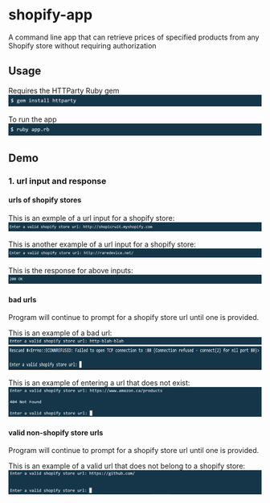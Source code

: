 # shopify-app
A command line app that can retrieve prices of specified products from any Shopify store without requiring authorization

## Usage
Requires the HTTParty Ruby gem
![](/screenshots/install_httparty.PNG)

To run the app
![](/screenshots/run_app.PNG)

## Demo

### 1. url input and response

#### urls of shopify stores
This is an exmple of a url input for a shopify store:
![](/screenshots/valid_url_prompt_1.PNG)

This is another example of a url input for a shopify store:
![](/screenshots/valid_url_prompt_2.PNG)

This is the response for above inputs:
![](/screenshots/response_200.PNG)

#### bad urls
Program will continue to prompt for a shopify store url until one is provided.

This is an example of a bad url:
![](/screenshots/invalid_url_prompt_1.PNG)
<img src="https://raw.githubusercontent.com/Salman-H/shopify-app/master/screenshots/invalid_url_response_1.PNG" alt="alt text" width="900" height="47">

This is an example of entering a url that does not exist:
![](/screenshots/invalid_url_prompt_response_3.PNG)

#### valid non-shopify store urls
Program will continue to prompt for a shopify store url until one is provided.

This is an example of a valid url that does not belong to a shopify store:
![](/screenshots/invalid_url_prompt_response_2.PNG)

